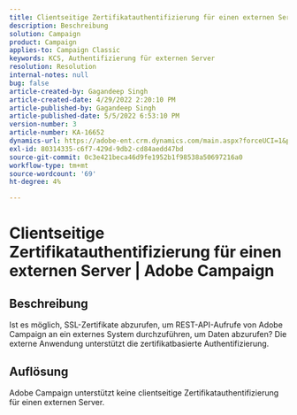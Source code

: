 ```yaml
---
title: Clientseitige Zertifikatauthentifizierung für einen externen Server | Adobe Campaign
description: Beschreibung
solution: Campaign
product: Campaign
applies-to: Campaign Classic
keywords: KCS, Authentifizierung für externen Server
resolution: Resolution
internal-notes: null
bug: false
article-created-by: Gagandeep Singh
article-created-date: 4/29/2022 2:20:10 PM
article-published-by: Gagandeep Singh
article-published-date: 5/5/2022 6:53:10 PM
version-number: 3
article-number: KA-16652
dynamics-url: https://adobe-ent.crm.dynamics.com/main.aspx?forceUCI=1&pagetype=entityrecord&etn=knowledgearticle&id=5b70dc75-c7c7-ec11-a7b6-0022480a1de4
exl-id: 80314335-c6f7-429d-9db2-cd84aedd47bd
source-git-commit: 0c3e421beca46d9fe1952b1f98538a50697216a0
workflow-type: tm+mt
source-wordcount: '69'
ht-degree: 4%

---
```


# Clientseitige Zertifikatauthentifizierung für einen externen Server | Adobe Campaign

## Beschreibung


Ist es möglich, SSL-Zertifikate abzurufen, um REST-API-Aufrufe von Adobe Campaign an ein externes System durchzuführen, um Daten abzurufen? Die externe Anwendung unterstützt die zertifikatbasierte Authentifizierung.


## Auflösung


Adobe Campaign unterstützt keine clientseitige Zertifikatauthentifizierung für einen externen Server.
